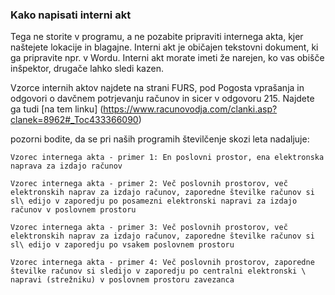 

### Kako napisati interni akt

Tega ne storite v programu, a ne pozabite pripraviti internega akta, kjer naštejete lokacije in blagajne. Interni akt je običajen tekstovni dokument, ki ga 
pripravite npr. v Wordu. Interni akt morate imeti že narejen, ko vas obišče inšpektor, drugače lahko sledi kazen.

Vzorce internih aktov najdete na strani FURS, pod Pogosta vprašanja in odgovori o davčnem potrjevanju računov in sicer v odgovoru 215. Najdete ga tudi [na tem linku] 
(https://www.racunovodja.com/clanki.asp?clanek=8962#_Toc433366090)

pozorni bodite, da se pri naših programih številčenje skozi leta nadaljuje:

    Vzorec internega akta - primer 1: En poslovni prostor, ena elektronska naprava za izdajo računov

    Vzorec internega akta - primer 2: Več poslovnih prostorov, več elektronskih naprav za izdajo računov, zaporedne številke računov si sl\ edijo v zaporedju po posamezni elektronski napravi za izdajo računov v poslovnem prostoru

    Vzorec internega akta - primer 3: Več poslovnih prostorov, več elektronskih naprav za izdajo računov, zaporedne številke računov si sl\ edijo v zaporedju po vsakem poslovnem prostoru

    Vzorec internega akta - primer 4: Več poslovnih prostorov, zaporedne številke računov si sledijo v zaporedju po centralni elektronski \ napravi (strežniku) v poslovnem prostoru zavezanca
